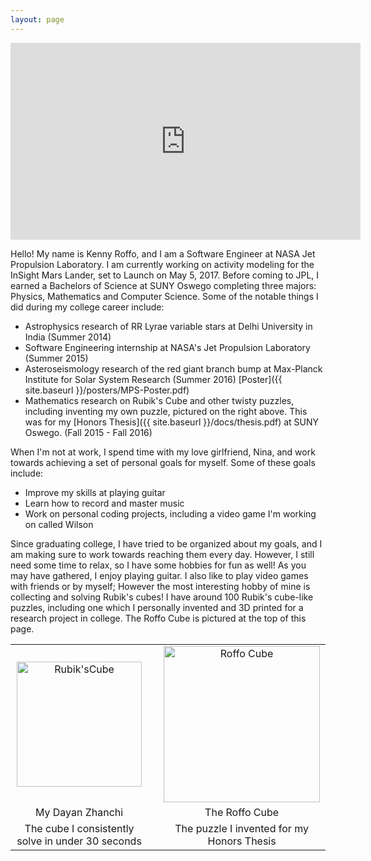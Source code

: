 ```yaml
---
layout: page
---
```


<div style="text-align:center">
<iframe width="560" height="315" src="https://www.youtube.com/embed/17ll6TWm45M"
frameborder="0" allowfullscreen></iframe>
</div>

Hello! My name is Kenny Roffo, and I am a Software Engineer at NASA
Jet Propulsion Laboratory. I am currently working on activity modeling
for the InSight Mars Lander, set to Launch on May 5, 2017. Before coming to
JPL, I earned a Bachelors of Science at SUNY Oswego completing three
majors: Physics, Mathematics and Computer Science. Some of the notable things
I did during my college career include:

- Astrophysics research of RR Lyrae variable stars at Delhi University in India
(Summer 2014)
- Software Engineering internship at NASA's Jet Propulsion Laboratory
(Summer 2015)
- Asteroseismology research of the red giant branch bump at Max-Planck Institute
for Solar System Research (Summer 2016) [Poster]({{ site.baseurl }}/posters/MPS-Poster.pdf)
- Mathematics research on Rubik's Cube and other twisty puzzles, including
inventing my own puzzle, pictured on the right above. This was for my [Honors
Thesis]({{ site.baseurl }}/docs/thesis.pdf) at SUNY Oswego. (Fall 2015 - Fall 2016)

When I'm not at work, I spend time with my love girlfriend, Nina, and work towards achieving
a set of personal goals for myself. Some of these goals include:
 - Improve my skills at playing guitar
 - Learn how to record and master music
 - Work on personal coding projects, including a video game I'm working on called Wilson
 
Since graduating college, I have tried to be organized about my goals, and I am making sure
to work towards reaching them every day. However, I still need some time to relax, so I have
some hobbies for fun as well! As you may have gathered, I enjoy playing guitar. I also like
to play video games with friends or by myself; However the most interesting hobby of mine is
collecting and solving Rubik's cubes! I have around 100 Rubik's cube-like puzzles, including
one which I personally invented and 3D printed for a research project in college. The Roffo Cube
is pictured at the top of this page.


<div class="topPhotos" id="head">
  <table width="100%">
    <tr>
      <td style="text-align:center">
        <img alt="Rubik'sCube"
             src="{{site.baseurl}}/assets/images/Cube.png" width="200">
      </td>
      <td widt="99%"></td>
      <td style="text-align:center">
        <img alt="Roffo Cube"
             src="{{site.baseurl}}/assets/images/MyCube.png" width="250">
      </td>
    </tr>
    <tr>
    <td style="text-align:center">My Dayan Zhanchi</td>
      <td></td>
      <td style="text-align:center">The Roffo Cube</td>
    </tr>
    <tr>
      <td style="text-align:center">The cube I consistently solve in under 30 seconds</td>
      <td></td>
      <td style="text-align:center">The puzzle I invented for my Honors Thesis</td>
    </tr>
  </table>
</div>

